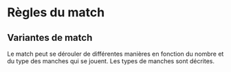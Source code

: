 # Règles du match

## Variantes de match
Le match peut se dérouler de différentes manières en fonction du nombre et du type des manches qui se jouent. Les types de manches sont décrites.